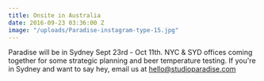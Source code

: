 ```yaml
---
title: Onsite in Australia
date: 2016-09-23 03:36:00 Z
image: "/uploads/Paradise-instagram-type-15.jpg"
---
```


Paradise will be in Sydney Sept 23rd - Oct 11th. NYC & SYD offices coming together for some strategic planning and beer temperature testing. If you're in Sydney and want to say hey, email us at hello@studioparadise.com